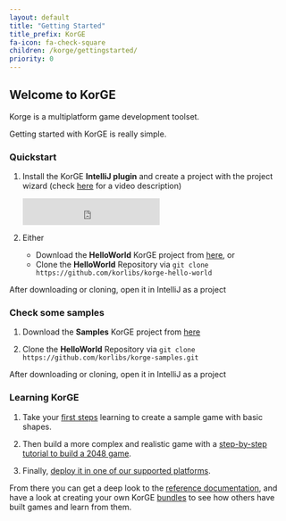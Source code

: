 ```yaml
---
layout: default
title: "Getting Started"
title_prefix: KorGE
fa-icon: fa-check-square
children: /korge/gettingstarted/
priority: 0
---
```


## Welcome to KorGE

Korge is a multiplatform game development toolset.

Getting started with KorGE is really simple.

### Quickstart

1. Install the KorGE **IntelliJ plugin** and create a project with the project wizard (check [here](https://youtu.be/qw5ja1fnbSo) for a video description)

   <iframe frameborder="none" width="245px" height="48px" src="https://plugins.jetbrains.com/embeddable/install/9676"></iframe>

2. Either

    - Download the **HelloWorld** KorGE project from [here](https://github.com/korlibs/korge-hello-world/archive/master.zip), or 
    - Clone the **HelloWorld** Repository via `git clone https://github.com/korlibs/korge-hello-world`

After downloading or cloning, open it in IntelliJ as a project

### Check some samples

1. Download the **Samples** KorGE project from [here](https://github.com/korlibs/korge-samples/archive/master.zip)

2. Clone the **HelloWorld** Repository via `git clone https://github.com/korlibs/korge-samples.git`

After downloading or cloning, open it in IntelliJ as a project


### Learning KorGE

1. Take your [first steps](firststeps) learning to create a sample game with basic shapes.

2. Then build a more complex and realistic game with a [step-by-step tutorial to build a 2048 game](firstgame).

3. Finally, [deploy it in one of our supported platforms](/korge/deployment).


From there you can get a deep look to the [reference documentation](/korge/reference),
and have a look at creating your own KorGE [bundles](/features/bundles) to see how others have built
games and learn from them.
